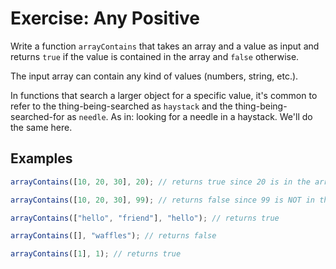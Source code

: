 # Exercise: Any Positive

Write a function `arrayContains` that takes an array and a value as input and returns `true` if the value is contained in the array and `false` otherwise.

The input array can contain any kind of values (numbers, string, etc.).

In functions that search a larger object for a specific value, it's common to refer to the thing-being-searched as `haystack` and the thing-being-searched-for as `needle`. As in: looking for a needle in a haystack.  We'll do the same here.

## Examples

```javascript
arrayContains([10, 20, 30], 20); // returns true since 20 is in the array

arrayContains([10, 20, 30], 99); // returns false since 99 is NOT in the array

arrayContains(["hello", "friend"], "hello"); // returns true

arrayContains([], "waffles"); // returns false

arrayContains([1], 1); // returns true
```
